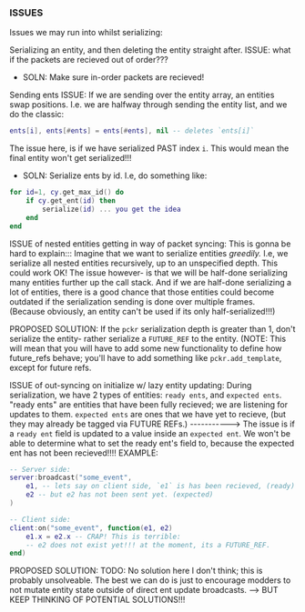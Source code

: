 

### ISSUES
Issues we may run into whilst serializing:


Serializing an entity, and then deleting the entity straight after.
ISSUE: what if the packets are recieved out of order???
- SOLN: Make sure in-order packets are recieved!




Sending ents
ISSUE: If we are sending over the entity array, an entities swap positions.
I.e. we are halfway through sending the entity list, and we do the classic:
```lua
ents[i], ents[#ents] = ents[#ents], nil -- deletes `ents[i]`
```
The issue here, is if we have serialized PAST index `i`. This would mean the
final entity won't get serialized!!!
- SOLN:  Serialize ents by id.   I.e, do something like:
```lua
for id=1, cy.get_max_id() do
    if cy.get_ent(id) then
        serialize(id) ... you get the idea
    end
end
```



ISSUE of nested entities getting in way of packet syncing:
This is gonna be hard to explain:::
Imagine that we want to serialize entities *greedily.*
I.e, we serialize all nested entities recursively, up to an unspecified depth.
This could work OK!  The issue however- is that we will be half-done serializing
many entities further up the call stack.
And if we are half-done serializing a lot of entities, there is a good chance
that those entities could become outdated if the serialization sending is done
over multiple frames.                       
(Because obviously, an entity can't be used if its only half-serialized!!!)

PROPOSED SOLUTION:  If the `pckr` serialization depth is greater than 1,
don't serialize the entity- rather serialize a `FUTURE_REF` to the entity.
(NOTE: This will mean that you will have to add some new functionality to define
how future_refs behave; you'll have to add something like `pckr.add_template`,
except for future refs.







ISSUE of out-syncing on initialize w/ lazy entity updating:
During serialization, we have 2 types of entities: `ready ents`, 
and `expected ents`.  "ready ents" are entities that have been fully recieved;
we are listening for updates to them. `expected ents` are ones that we have
yet to recieve, (but they may already be tagged via FUTURE REFs.)
----------->
The issue is if a `ready ent` field is updated to a value inside an 
`expected ent`. We won't be able to determine what to set the ready ent's 
field to, because the expected ent has not been recieved!!!!
EXAMPLE:
```lua
-- Server side:
server:broadcast("some_event", 
    e1, -- lets say on client side, `e1` is has been recieved, (ready)
    e2 -- but e2 has not been sent yet. (expected)
) 

-- Client side:
client:on("some_event", function(e1, e2)
    e1.x = e2.x -- CRAP! This is terrible:
    -- e2 does not exist yet!!! at the moment, its a FUTURE_REF.
end)
```

PROPOSED SOLUTION:
TODO:
No solution here I don't think; this is probably unsolveable.
The best we can do is just to encourage modders to not mutate entity state
outside of direct ent update broadcasts.
--> BUT KEEP THINKING OF POTENTIAL SOLUTIONS!!!



